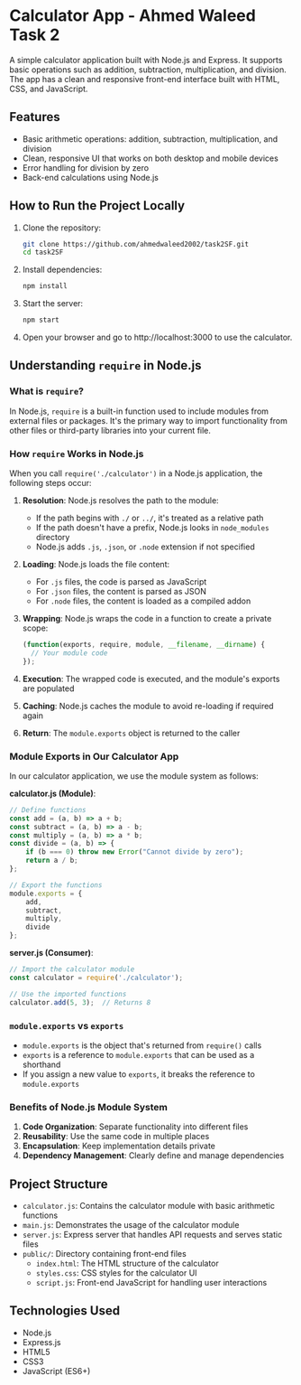 # Calculator App - Ahmed Waleed Task 2

A simple calculator application built with Node.js and Express. It supports basic operations such as addition, subtraction, multiplication, and division. The app has a clean and responsive front-end interface built with HTML, CSS, and JavaScript.

## Features

- Basic arithmetic operations: addition, subtraction, multiplication, and division
- Clean, responsive UI that works on both desktop and mobile devices
- Error handling for division by zero
- Back-end calculations using Node.js

## How to Run the Project Locally

1. Clone the repository:
   ```bash
   git clone https://github.com/ahmedwaleed2002/task2SF.git
   cd task2SF
   ```

2. Install dependencies:
   ```bash
   npm install
   ```

3. Start the server:
   ```bash
   npm start
   ```

4. Open your browser and go to http://localhost:3000 to use the calculator.

## Understanding `require` in Node.js

### What is `require`?

In Node.js, `require` is a built-in function used to include modules from external files or packages. It's the primary way to import functionality from other files or third-party libraries into your current file.

### How `require` Works in Node.js

When you call `require('./calculator')` in a Node.js application, the following steps occur:

1. **Resolution**: Node.js resolves the path to the module:
   - If the path begins with `./` or `../`, it's treated as a relative path
   - If the path doesn't have a prefix, Node.js looks in `node_modules` directory
   - Node.js adds `.js`, `.json`, or `.node` extension if not specified

2. **Loading**: Node.js loads the file content:
   - For `.js` files, the code is parsed as JavaScript
   - For `.json` files, the content is parsed as JSON
   - For `.node` files, the content is loaded as a compiled addon

3. **Wrapping**: Node.js wraps the code in a function to create a private scope:
   ```javascript
   (function(exports, require, module, __filename, __dirname) {
     // Your module code
   });
   ```

4. **Execution**: The wrapped code is executed, and the module's exports are populated

5. **Caching**: Node.js caches the module to avoid re-loading if required again

6. **Return**: The `module.exports` object is returned to the caller

### Module Exports in Our Calculator App

In our calculator application, we use the module system as follows:

**calculator.js (Module)**:
```javascript
// Define functions
const add = (a, b) => a + b;
const subtract = (a, b) => a - b;
const multiply = (a, b) => a * b;
const divide = (a, b) => {
    if (b === 0) throw new Error("Cannot divide by zero");
    return a / b;
};

// Export the functions
module.exports = {
    add,
    subtract,
    multiply,
    divide
};
```

**server.js (Consumer)**:
```javascript
// Import the calculator module
const calculator = require('./calculator');

// Use the imported functions
calculator.add(5, 3);  // Returns 8
```

### `module.exports` vs `exports`

- `module.exports` is the object that's returned from `require()` calls
- `exports` is a reference to `module.exports` that can be used as a shorthand
- If you assign a new value to `exports`, it breaks the reference to `module.exports`

### Benefits of Node.js Module System

1. **Code Organization**: Separate functionality into different files
2. **Reusability**: Use the same code in multiple places
3. **Encapsulation**: Keep implementation details private
4. **Dependency Management**: Clearly define and manage dependencies

## Project Structure

- `calculator.js`: Contains the calculator module with basic arithmetic functions
- `main.js`: Demonstrates the usage of the calculator module
- `server.js`: Express server that handles API requests and serves static files
- `public/`: Directory containing front-end files
  - `index.html`: The HTML structure of the calculator
  - `styles.css`: CSS styles for the calculator UI
  - `script.js`: Front-end JavaScript for handling user interactions

## Technologies Used

- Node.js
- Express.js
- HTML5
- CSS3
- JavaScript (ES6+) 